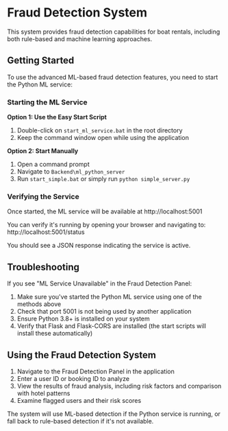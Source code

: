 # Fraud Detection System

This system provides fraud detection capabilities for boat rentals, including both rule-based and machine learning approaches.

## Getting Started

To use the advanced ML-based fraud detection features, you need to start the Python ML service:

### Starting the ML Service

**Option 1: Use the Easy Start Script**
1. Double-click on `start_ml_service.bat` in the root directory
2. Keep the command window open while using the application

**Option 2: Start Manually**
1. Open a command prompt
2. Navigate to `Backend\ml_python_server`
3. Run `start_simple.bat` or simply run `python simple_server.py`

### Verifying the Service

Once started, the ML service will be available at http://localhost:5001

You can verify it's running by opening your browser and navigating to:
http://localhost:5001/status

You should see a JSON response indicating the service is active.

## Troubleshooting

If you see "ML Service Unavailable" in the Fraud Detection Panel:

1. Make sure you've started the Python ML service using one of the methods above
2. Check that port 5001 is not being used by another application
3. Ensure Python 3.8+ is installed on your system
4. Verify that Flask and Flask-CORS are installed (the start scripts will install these automatically)

## Using the Fraud Detection System

1. Navigate to the Fraud Detection Panel in the application
2. Enter a user ID or booking ID to analyze
3. View the results of fraud analysis, including risk factors and comparison with hotel patterns
4. Examine flagged users and their risk scores

The system will use ML-based detection if the Python service is running, or fall back to rule-based detection if it's not available. 
